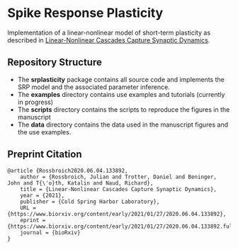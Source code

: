 # Spike Response Plasticity

Implementation of a linear-nonlinear model of short-term plasticity as described in
[Linear-Nonlinear Cascades Capture Synaptic Dynamics](https://www.biorxiv.org/content/early/2021/01/27/2020.06.04.133892).

## Repository Structure

- The **srplasticity** package contains all source code and implements
the SRP model and the associated parameter inference.
- The **examples** directory contains use examples and tutorials (currently in progress)
- The **scripts** directory contains the scripts to reproduce the figures in the manuscript
- The **data** directory contains the data used in the manuscript figures and the use examples.

## Preprint Citation

<pre><code>@article {Rossbroich2020.06.04.133892,
	author = {Rossbroich, Julian and Trotter, Daniel and Beninger, John and T{\'o}th, Katalin and Naud, Richard},
	title = {Linear-Nonlinear Cascades Capture Synaptic Dynamics},
	year = {2021},
	publisher = {Cold Spring Harbor Laboratory},
	URL = {https://www.biorxiv.org/content/early/2021/01/27/2020.06.04.133892},
	eprint = {https://www.biorxiv.org/content/early/2021/01/27/2020.06.04.133892.full.pdf},
	journal = {bioRxiv}
}
</code></pre>
